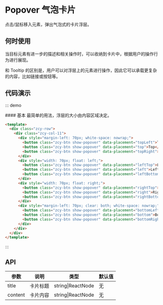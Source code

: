<script>
    export default {
        mounted () {
          $('.show-popover').each((i, item) => {
            $(item).popover({
              title: 'title',
              placement: $(item).data('placement'),
              content: '内容'
            })
          })
        }
    }
</script>

# Popover 气泡卡片

点击/鼠标移入元素，弹出气泡式的卡片浮层。

## 何时使用

当目标元素有进一步的描述和相关操作时，可以收纳到卡片中，根据用户的操作行为进行展现。

和 Tooltip 的区别是，用户可以对浮层上的元素进行操作，因此它可以承载更复杂的内容，比如链接或按钮等。

## 代码演示

::: demo
<summary>
  #### 基本
  最简单的用法，浮层的大小由内容区域决定。
</summary>

```html
<template>
  <div class="zcy-row">
    <div class="zcy-col-11">
      <div style="margin-left: 70px; white-space: nowrap;">
        <button class="zcy-btn show-popover" data-placement="topLeft">TL</button>
        <button class="zcy-btn show-popover" data-placement="top">Top</button>
        <button class="zcy-btn show-popover" data-placement="topRight">TR</button>
      </div>
      <div style="width: 70px; float: left;">
        <button class="zcy-btn show-popover" data-placement="leftTop">LT</button>
        <button class="zcy-btn show-popover" data-placement="left">Left</button>
        <button class="zcy-btn show-popover" data-placement="leftBottom">LB</button>
      </div>
      <div style="width: 70px; float: right;">
        <button class="zcy-btn show-popover" data-placement="rightTop">RT</button>
        <button class="zcy-btn show-popover" data-placement="right">Right</button>
        <button class="zcy-btn show-popover" data-placement="rightBottom">RB</button>
      </div>
      <div style="margin-left: 70px; clear: both; white-space: nowrap;">
        <button class="zcy-btn show-popover" data-placement="bottomLeft">BL</button>
        <button class="zcy-btn show-popover" data-placement="bottom">Bottom</button>
        <button class="zcy-btn show-popover" data-placement="bottomRight">BR</button>
      </div>
    </div>
  </div>
</template>
```
:::


## API

| 参数      | 说明                                     | 类型          | 默认值 |
|-----------|------------------------------------------|---------------|--------|
| title     | 卡片标题                                 | string\|ReactNode | 无     |
| content   | 卡片内容                            | string\|ReactNode | 无     |